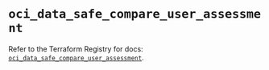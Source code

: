 # `oci_data_safe_compare_user_assessment`

Refer to the Terraform Registry for docs: [`oci_data_safe_compare_user_assessment`](https://registry.terraform.io/providers/oracle/oci/7.19.0/docs/resources/data_safe_compare_user_assessment).
